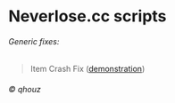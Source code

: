 # Neverlose.cc scripts

###### Generic fixes:
> Item Crash Fix ([demonstration](https://youtu.be/IrL0iMSj1Jc?si=ohcVnTlwO-Qr7ySG))

###### &copy; qhouz
